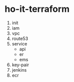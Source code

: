 # ho-it-terraform

1. init
2. iam
3. vpc
4. route53
5. service
   - api
   - er
   - ems
6. key-pair
7. jenkins
8. ecr

